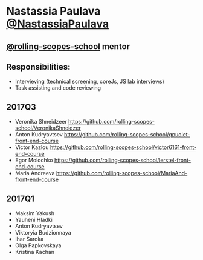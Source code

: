 # Nastassia Paulava [@NastassiaPaulava](https://github.com/NastassiaPaulava/)

## [@rolling-scopes-school](https://github.com/rolling-scopes-school) mentor

## Responsibilities:
- Intervieving (technical screening, coreJs, JS lab interviews)
- Task assisting and code reviewing

## 2017Q3

- Veronika Shneidzeer https://github.com/rolling-scopes-school/VeronikaShneidzer
- Anton Kudryavtsev https://github.com/rolling-scopes-school/qpuolet-front-end-course
- Victor Kazlou https://github.com/rolling-scopes-school/victor6161-front-end-course
- Egor Molochko https://github.com/rolling-scopes-school/lerstel-front-end-course
- Maria Andreeva https://github.com/rolling-scopes-school/MariaAnd-front-end-course

## 2017Q1

- Maksim Yakush
- Yauheni Hladki
- Anton Kudryavtsev
- Viktoryia Budzionnaya
- Ihar Saroka
- Olga Papkovskaya
- Kristina Kachan
